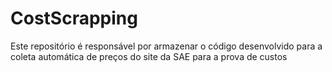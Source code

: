 # CostScrapping

Este repositório é responsável por armazenar o código desenvolvido para a coleta automática de preços do site da SAE para a prova de custos
